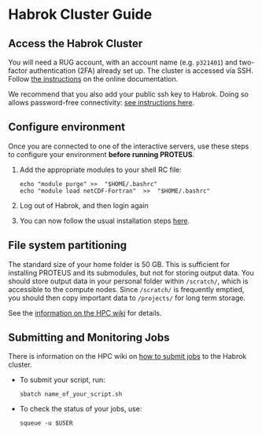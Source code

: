 # Habrok Cluster Guide

## Access the Habrok Cluster

You will need a RUG account, with an account name  (e.g. `p321401`) and two-factor
authentication (2FA) already set up. The cluster is accessed via SSH.
Follow [the instructions](https://wiki.hpc.rug.nl/habrok/connecting_to_the_system/connecting) on the online documentation.

We recommend that you also add your public ssh key to Habrok. Doing so allows password-free
connectivity: [see instructions here](https://wiki.hpc.rug.nl/habrok/connecting_to_the_system/ssh_key_login).

## Configure environment

Once you are connected to one of the interactive servers, use these steps to configure your environment **before running PROTEUS**.

1. Add the appropriate modules to your shell RC file:
    ```console
    echo "module purge" >>  "$HOME/.bashrc"
    echo "module load netCDF-Fortran"  >>  "$HOME/.bashrc"
    ```

2. Log out of Habrok, and then login again

3. You can now follow the usual installation steps [here](./installation.md).

## File system partitioning

The standard size of your home folder is 50 GB. This is sufficient for installing PROTEUS and its submodules, but not for storing output data.
You should store output data in your personal folder within `/scratch/`, which is accessible to the compute nodes.
Since `/scratch/` is frequently emptied, you should then copy important data to `/projects/` for long term storage.

See the [information on the HPC wiki](https://wiki.hpc.rug.nl/habrok/job_management/partitions) for details.

## Submitting and Monitoring Jobs

There is information on the HPC wiki on [how to submit jobs](https://wiki.hpc.rug.nl/habrok/job_management/scheduling_system) to the Habrok cluster.

- To submit your script, run:
    ```console
    sbatch name_of_your_script.sh
    ```

- To check the status of your jobs, use:
    ```console
    squeue -u $USER
    ```

